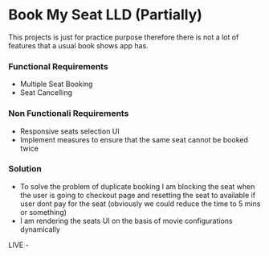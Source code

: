 # Book My Seat LLD (Partially)

This projects is just for practice purpose therefore there is not a lot of features that a usual book shows app has.

### Functional Requirements

- Multiple Seat Booking
- Seat Cancelling

### Non Functionali Requirements

- Responsive seats selection UI
- Implement measures to ensure that the same seat cannot be booked twice

### Solution

- To solve the problem of duplicate booking I am blocking the seat when the user is going to checkout page and resetting the seat to available if user dont pay for the seat (obviously we could reduce the time to 5 mins or something)
- I am rendering the seats UI on the basis of movie configurations dynamically

LIVE -
